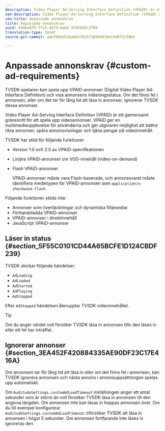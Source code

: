 ```yaml
---
description: Video Player Ad-Serving Interface Definition (VPAID) är ett gemensamt gränssnitt för att spela upp videoannonser. VPAID ger en multimedieupplevelse för användarna och ger utgivaren möjlighet att bättre rikta annonser, spåra annonsvisningar och tjäna pengar på videoinnehåll.
seo-description: Video Player Ad-Serving Interface Definition (VPAID) är ett gemensamt gränssnitt för att spela upp videoannonser. VPAID ger en multimedieupplevelse för användarna och ger utgivaren möjlighet att bättre rikta annonser, spåra annonsvisningar och tjäna pengar på videoinnehåll.
seo-title: Anpassade annonskrav
title: Anpassade annonskrav
uuid: 6d4ba87b-ffe5-467d-8ab5-9795928c2f69
translation-type: tm+mt
source-git-commit: adef0bbd52ba043f625f38db69366c6d873c586d

---
```



# Anpassade annonskrav {#custom-ad-requirements}

TVSDK-spelaren kan spela upp VPAID-annonser (Digital Video Player Ad-Interface Definition) och visa annonsens inläsningsstatus. Om det finns fel i annonsen, eller om det tar för lång tid att läsa in annonser, ignorerar TVSDK dessa annonser.

Video Player Ad-Serving Interface Definition (VPAID) är ett gemensamt gränssnitt för att spela upp videoannonser. VPAID ger en multimedieupplevelse för användarna och ger utgivaren möjlighet att bättre rikta annonser, spåra annonsvisningar och tjäna pengar på videoinnehåll.

<!--<a id="section_9A358902CBC24999BA34206EE2029616"></a>-->

TVSDK har stöd för följande funktioner:

* Version 1.0 och 2.0 av VPAID-specifikationen
* Linjära VPAID-annonser om VOD-innehåll (video-on-demand)
* Flash VPAID-annonser

   VPAID-annonser måste vara Flash-baserade, och annonssvaret måste identifiera medietypen för VPAID-annonsen som `application/x-shockwave-flash`.

Följande funktioner stöds inte:

* Annonser som övertäckningar och dynamiska följesedlar
* Förhandsladda VPAID-annonser
* VPAID-annonser i direktinnehåll
* JavaScript VPAID-annonser

## Läser in status {#section_5F55C0101CD44A65BCFE1D124CBDF239}

TVSDK skickar följande händelser:

* `AdLoading`
* `AdLoaded`
* `AdStarted`
* `AdPlaying`
* `AdStopped`

Efter `AdStopped` händelsen återupptar TVSDK videoinnehållet.

>[!TIP]
>
>Om du anger värdet noll försöker TVSDK läsa in annonsen tills den läses in eller ett fel har inträffat.

## Ignorerar annonser {#section_3EA452F420884335AE90DF23C17E416A}

Om annonsen tar för lång tid att läsa in eller om det finns fel i annonsen, kan TVSDK ignorera annonsen och nästa annons i annonsuppsättningen spelas upp automatiskt.

Om `AuditudeSettings.customAdLoadTimeout` inställningen anger ett antal sekunder som är större än noll försöker TVSDK läsa in annonsen till den angivna längden. Om annonsen inte kan läsas in hoppas annonsen över. Om du till exempel konfigurerar `AuditudeSettings.customAdLoadTimeout:5`försöker TVSDK att läsa in annonsen i högst 5 sekunder. Om annonsen fortfarande inte läses in ignoreras den.
